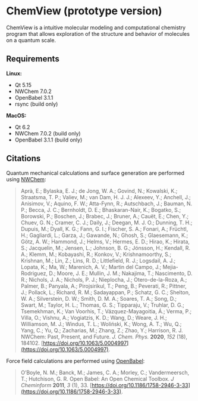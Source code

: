 # ChemView (prototype version)

ChemView is a intuitive molecular modeling and computational chemistry program that allows exploration of the structure and behavior of molecules on a quantum scale.

## Requirements
**Linux:**

* Qt 5.15
* NWChem 7.0.2
* OpenBabel 3.1.1
* rsync (build only)

**MacOS:**

* Qt 6.2
* NWChem 7.0.2 (build only)
* OpenBabel 3.1.1 (build only)

## Citations
Quantum mechanical calculations and surface generation are performed using [NWChem](https://nwchemgit.github.io/):
>Aprà, E.; Bylaska, E. J.; de Jong, W. A.; Govind, N.; Kowalski, K.; Straatsma, T. P.; Valiev, M.; van Dam, H. J. J.; Alexeev, Y.; Anchell, J.; Anisimov, V.; Aquino, F. W.; Atta-Fynn, R.; Autschbach, J.; Bauman, N. P.; Becca, J. C.; Bernholdt, D. E.; Bhaskaran-Nair, K.; Bogatko, S.; Borowski, P.; Boschen, J.; Brabec, J.; Bruner, A.; Cauët, E.; Chen, Y.; Chuev, G. N.; Cramer, C. J.; Daily, J.; Deegan, M. J. O.; Dunning, T. H.; Dupuis, M.; Dyall, K. G.; Fann, G. I.; Fischer, S. A.; Fonari, A.; Früchtl, H.; Gagliardi, L.; Garza, J.; Gawande, N.; Ghosh, S.; Glaesemann, K.; Götz, A. W.; Hammond, J.; Helms, V.; Hermes, E. D.; Hirao, K.; Hirata, S.; Jacquelin, M.; Jensen, L.; Johnson, B. G.; Jónsson, H.; Kendall, R. A.; Klemm, M.; Kobayashi, R.; Konkov, V.; Krishnamoorthy, S.; Krishnan, M.; Lin, Z.; Lins, R. D.; Littlefield, R. J.; Logsdail, A. J.; Lopata, K.; Ma, W.; Marenich, A. V.; Martin del Campo, J.; Mejia-Rodriguez, D.; Moore, J. E.; Mullin, J. M.; Nakajima, T.; Nascimento, D. R.; Nichols, J. A.; Nichols, P. J.; Nieplocha, J.; Otero-de-la-Roza, A.; Palmer, B.; Panyala, A.; Pirojsirikul, T.; Peng, B.; Peverati, R.; Pittner, J.; Pollack, L.; Richard, R. M.; Sadayappan, P.; Schatz, G. C.; Shelton, W. A.; Silverstein, D. W.; Smith, D. M. A.; Soares, T. A.; Song, D.; Swart, M.; Taylor, H. L.; Thomas, G. S.; Tipparaju, V.; Truhlar, D. G.; Tsemekhman, K.; Van Voorhis, T.; Vázquez-Mayagoitia, Á.; Verma, P.; Villa, O.; Vishnu, A.; Vogiatzis, K. D.; Wang, D.; Weare, J. H.; Williamson, M. J.; Windus, T. L.; Woliński, K.; Wong, A. T.; Wu, Q.; Yang, C.; Yu, Q.; Zacharias, M.; Zhang, Z.; Zhao, Y.; Harrison, R. J. NWChem: Past, Present, and Future. *J. Chem. Phys.* **2020**, *152* (18), 184102. [https://doi.org/10.1063/5.0004997](https://doi.org/10.1063/5.0004997).


Force field calculations are performed using [OpenBabel](https://openbabel.org):
> O’Boyle, N. M.; Banck, M.; James, C. A.; Morley, C.; Vandermeersch, T.; Hutchison, G. R. Open Babel: An Open Chemical Toolbox. *J Cheminform* **2011**, *3* (1), 33. [https://doi.org/10.1186/1758-2946-3-33](https://doi.org/10.1186/1758-2946-3-33).
